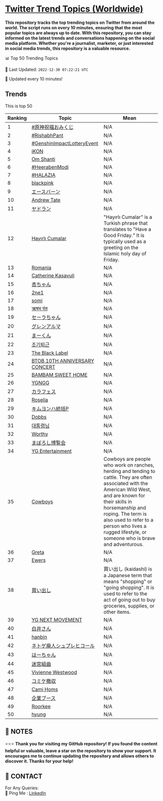 [Twitter Trend Topics (Worldwide)](https://github.com/ErcinDedeoglu/Twitter-Trend-Topics)
==========

**This repository tracks the top trending topics on Twitter from around the world. 
The script runs on every 10 minutes, ensuring that the most popular topics are always up to date. 
With this repository, you can stay informed on the latest trends and conversations happening on the social media platform. 
Whether you're a journalist, marketer, or just interested in social media trends, this repository is a valuable resource.**


📊 Top 50 Trending Topics

📆 Last Updated: `2022-12-30 07:22:21 UTC`

🔧 Updated every 10 minutes!


## Trends

This is top 50

| Ranking | Topic | Mean |
| ------- | ------------ | ------------ |
| 1 | [#原神祝福おみくじ](http://twitter.com/search?q=%23%e5%8e%9f%e7%a5%9e%e7%a5%9d%e7%a6%8f%e3%81%8a%e3%81%bf%e3%81%8f%e3%81%98) | N/A |
| 2 | [#RishabhPant](http://twitter.com/search?q=%23RishabhPant) | N/A |
| 3 | [#GenshinImpactLotteryEvent](http://twitter.com/search?q=%23GenshinImpactLotteryEvent) | N/A |
| 4 | [iKON](http://twitter.com/search?q=iKON) | N/A |
| 5 | [Om Shanti](http://twitter.com/search?q=Om+Shanti) | N/A |
| 6 | [#HeerabenModi](http://twitter.com/search?q=%23HeerabenModi) | N/A |
| 7 | [#HALAZIA](http://twitter.com/search?q=%23HALAZIA) | N/A |
| 8 | [blackpink](http://twitter.com/search?q=blackpink) | N/A |
| 9 | [エースバーン](http://twitter.com/search?q=%e3%82%a8%e3%83%bc%e3%82%b9%e3%83%90%e3%83%bc%e3%83%b3) | N/A |
| 10 | [Andrew Tate](http://twitter.com/search?q=Andrew+Tate) | N/A |
| 11 | [ヤドラン](http://twitter.com/search?q=%e3%83%a4%e3%83%89%e3%83%a9%e3%83%b3) | N/A |
| 12 | [Hayırlı Cumalar](http://twitter.com/search?q=Hay%c4%b1rl%c4%b1+Cumalar) | "Hayırlı Cumalar" is a Turkish phrase that translates to "Have a Good Friday." It is typically used as a greeting on the Islamic holy day of Friday. |
| 13 | [Romania](http://twitter.com/search?q=Romania) | N/A |
| 14 | [Catherine Kasavuli](http://twitter.com/search?q=Catherine+Kasavuli) | N/A |
| 15 | [杏ちゃん](http://twitter.com/search?q=%e6%9d%8f%e3%81%a1%e3%82%83%e3%82%93) | N/A |
| 16 | [2ne1](http://twitter.com/search?q=2ne1) | N/A |
| 17 | [somi](http://twitter.com/search?q=somi) | N/A |
| 18 | [ऋषभ पंत](http://twitter.com/search?q=%e0%a4%8b%e0%a4%b7%e0%a4%ad+%e0%a4%aa%e0%a4%82%e0%a4%a4) | N/A |
| 19 | [セーラちゃん](http://twitter.com/search?q=%e3%82%bb%e3%83%bc%e3%83%a9%e3%81%a1%e3%82%83%e3%82%93) | N/A |
| 20 | [グレンアルマ](http://twitter.com/search?q=%e3%82%b0%e3%83%ac%e3%83%b3%e3%82%a2%e3%83%ab%e3%83%9e) | N/A |
| 21 | [まーくん](http://twitter.com/search?q=%e3%81%be%e3%83%bc%e3%81%8f%e3%82%93) | N/A |
| 22 | [조기퇴근](http://twitter.com/search?q=%ec%a1%b0%ea%b8%b0%ed%87%b4%ea%b7%bc) | N/A |
| 23 | [The Black Label](http://twitter.com/search?q=The+Black+Label) | N/A |
| 24 | [BTOB 10TH ANNIVERSARY CONCERT](http://twitter.com/search?q=BTOB+10TH+ANNIVERSARY+CONCERT) | N/A |
| 25 | [BAMBAM SWEET HOME](http://twitter.com/search?q=BAMBAM+SWEET+HOME) | N/A |
| 26 | [YGNGG](http://twitter.com/search?q=YGNGG) | N/A |
| 27 | [カラフェス](http://twitter.com/search?q=%e3%82%ab%e3%83%a9%e3%83%95%e3%82%a7%e3%82%b9) | N/A |
| 28 | [Roselia](http://twitter.com/search?q=Roselia) | N/A |
| 29 | [キムヨンハ統括P](http://twitter.com/search?q=%e3%82%ad%e3%83%a0%e3%83%a8%e3%83%b3%e3%83%8f%e7%b5%b1%e6%8b%acP) | N/A |
| 30 | [Dobbs](http://twitter.com/search?q=Dobbs) | N/A |
| 31 | [대통령님](http://twitter.com/search?q=%eb%8c%80%ed%86%b5%eb%a0%b9%eb%8b%98) | N/A |
| 32 | [Worthy](http://twitter.com/search?q=Worthy) | N/A |
| 33 | [まぼろし博覧会](http://twitter.com/search?q=%e3%81%be%e3%81%bc%e3%82%8d%e3%81%97%e5%8d%9a%e8%a6%a7%e4%bc%9a) | N/A |
| 34 | [YG Entertainment](http://twitter.com/search?q=YG+Entertainment) | N/A |
| 35 | [Cowboys](http://twitter.com/search?q=Cowboys) | Cowboys are people who work on ranches, herding and tending to cattle. They are often associated with the American Wild West, and are known for their skills in horsemanship and roping. The term is also used to refer to a person who lives a rugged lifestyle, or someone who is brave and adventurous. |
| 36 | [Greta](http://twitter.com/search?q=Greta) | N/A |
| 37 | [Ewers](http://twitter.com/search?q=Ewers) | N/A |
| 38 | [買い出し](http://twitter.com/search?q=%e8%b2%b7%e3%81%84%e5%87%ba%e3%81%97) | 買い出し (kaidashi) is a Japanese term that means "shopping" or "going shopping". It is used to refer to the act of going out to buy groceries, supplies, or other items. |
| 39 | [YG NEXT MOVEMENT](http://twitter.com/search?q=YG+NEXT+MOVEMENT) | N/A |
| 40 | [白井さん](http://twitter.com/search?q=%e7%99%bd%e4%ba%95%e3%81%95%e3%82%93) | N/A |
| 41 | [hanbin](http://twitter.com/search?q=hanbin) | N/A |
| 42 | [ネトゲ廃人シュプレヒコール](http://twitter.com/search?q=%e3%83%8d%e3%83%88%e3%82%b2%e5%bb%83%e4%ba%ba%e3%82%b7%e3%83%a5%e3%83%97%e3%83%ac%e3%83%92%e3%82%b3%e3%83%bc%e3%83%ab) | N/A |
| 43 | [はーちゃん](http://twitter.com/search?q=%e3%81%af%e3%83%bc%e3%81%a1%e3%82%83%e3%82%93) | N/A |
| 44 | [迷宮組曲](http://twitter.com/search?q=%e8%bf%b7%e5%ae%ae%e7%b5%84%e6%9b%b2) | N/A |
| 45 | [Vivienne Westwood](http://twitter.com/search?q=Vivienne+Westwood) | N/A |
| 46 | [コミケ撤収](http://twitter.com/search?q=%e3%82%b3%e3%83%9f%e3%82%b1%e6%92%a4%e5%8f%8e) | N/A |
| 47 | [Cami Homs](http://twitter.com/search?q=Cami+Homs) | N/A |
| 48 | [企業ブース](http://twitter.com/search?q=%e4%bc%81%e6%a5%ad%e3%83%96%e3%83%bc%e3%82%b9) | N/A |
| 49 | [Roorkee](http://twitter.com/search?q=Roorkee) | N/A |
| 50 | [hyung](http://twitter.com/search?q=hyung) | N/A |




## 📝 NOTES

⭐⭐⭐ **Thank you for visiting my GitHub repository! If you found the content helpful or valuable, leave a star on the repository to show your support. It encourages me to continue updating the repository and allows others to discover it. Thanks for your help!**

## 📨 CONTACT

 For Any Queries:  
            🏓 Ping Me : [LinkedIn](https://www.linkedin.com/in/ercindedeoglu/)